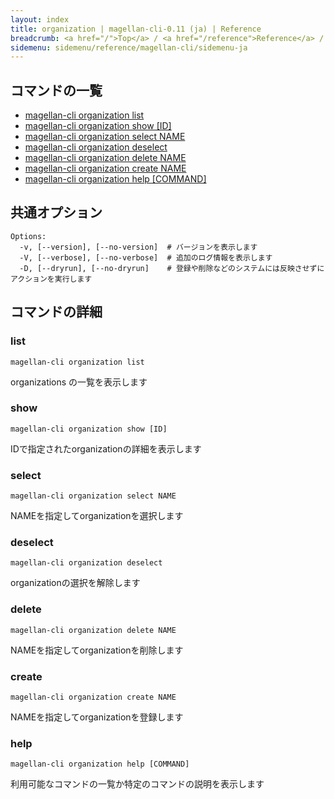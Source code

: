 ```yaml
---
layout: index
title: organization | magellan-cli-0.11 (ja) | Reference
breadcrumb: <a href="/">Top</a> / <a href="/reference">Reference</a> / <a href="/reference/magellan-cli/ja">magellan-cli-0.11</a> / organization ja <a href="/reference/en/resources/organization.html">en</a>
sidemenu: sidemenu/reference/magellan-cli/sidemenu-ja
---
```


## コマンドの一覧

- [magellan-cli organization list](#list)
- [magellan-cli organization show [ID]](#show)
- [magellan-cli organization select NAME](#select)
- [magellan-cli organization deselect](#deselect)
- [magellan-cli organization delete NAME](#delete)
- [magellan-cli organization create NAME](#create)
- [magellan-cli organization help [COMMAND]](#help)

## 共通オプション

```text
Options:
  -v, [--version], [--no-version]  # バージョンを表示します
  -V, [--verbose], [--no-verbose]  # 追加のログ情報を表示します
  -D, [--dryrun], [--no-dryrun]    # 登録や削除などのシステムには反映させずにアクションを実行します

```


## コマンドの詳細
### <a name="list"></a>list

```text
magellan-cli organization list
```

organizations の一覧を表示します

### <a name="show"></a>show

```text
magellan-cli organization show [ID]
```

IDで指定されたorganizationの詳細を表示します

### <a name="select"></a>select

```text
magellan-cli organization select NAME
```

NAMEを指定してorganizationを選択します

### <a name="deselect"></a>deselect

```text
magellan-cli organization deselect
```

organizationの選択を解除します

### <a name="delete"></a>delete

```text
magellan-cli organization delete NAME
```

NAMEを指定してorganizationを削除します

### <a name="create"></a>create

```text
magellan-cli organization create NAME
```

NAMEを指定してorganizationを登録します

### <a name="help"></a>help

```text
magellan-cli organization help [COMMAND]
```

利用可能なコマンドの一覧か特定のコマンドの説明を表示します

